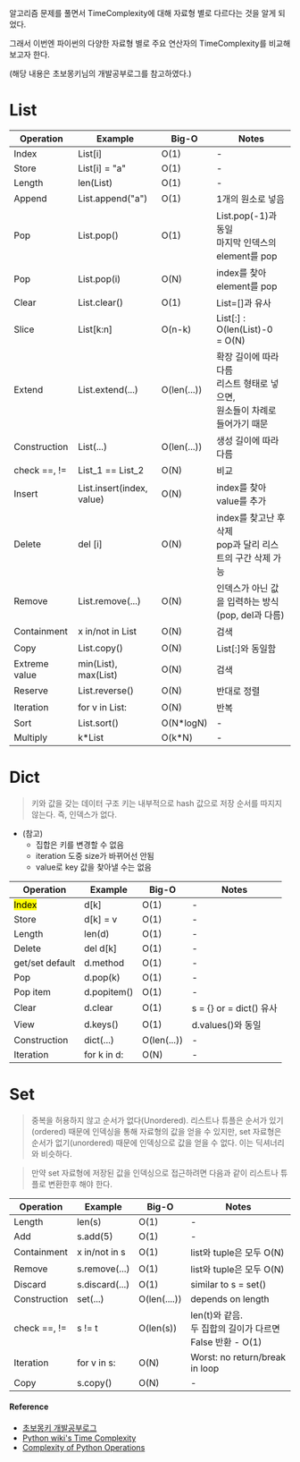 알고리즘 문제를 풀면서 TimeComplexity에 대해 자료형 별로 다르다는 것을 알게 되었다.

그래서 이번엔 파이썬의 다양한 자료형 별로 주요 연산자의 TimeComplexity를 비교해 보고자 한다.

(해당 내용은 초보몽키님의 개발공부로그를 참고하였다.)

# List

| Operation     | Example                   | Big-O       | Notes                                                                             |
| ------------- | ------------------------- | ----------- | --------------------------------------------------------------------------------- |
| Index         | List[i]                   | O(1)        | -                                                                                 |
| Store         | List[i] = "a"             | O(1)        | -                                                                                 |
| Length        | len(List)                 | O(1)        | -                                                                                 |
| Append        | List.append("a")          | O(1)        | 1개의 원소로 넣음                                                                 |
| Pop           | List.pop()                | O(1)        | List.pop(-1)과 동일<br/>마지막 인덱스의 element를 pop                             |
| Pop           | List.pop(i)               | O(N)        | index를 찾아 element를 pop                                                        |
| Clear         | List.clear()              | O(1)        | List=[]과 유사                                                                    |
| Slice         | List[k:n]                 | O(n-k)      | List[:] : O(len(List)-0<br/> = O(N)                                               |
| Extend        | List.extend(...)          | O(len(...)) | 확장 길이에 따라 다름<br/>리스트 형태로 넣으면,<br/>원소들이 차례로 들어가기 때문 |
| Construction  | List(...)                 | O(len(...)) | 생성 길이에 따라 다름                                                             |
| check ==, !=  | List_1 == List_2          | O(N)        | 비교                                                                              |
| Insert        | List.insert(index, value) | O(N)        | index를 찾아 value를 추가                                                         |
| Delete        | del [i]                   | O(N)        | index를 찾고난 후 삭제<br/>pop과 달리 리스트의 구간 삭제 가능                     |
| Remove        | List.remove(...)          | O(N)        | 인덱스가 아닌 값을 입력하는 방식<br/>(pop, del과 다름)                            |
| Containment   | x in/not in List          | O(N)        | 검색                                                                              |
| Copy          | List.copy()               | O(N)        | List[:]와 동일함                                                                  |
| Extreme value | min(List), max(List)      | O(N)        | 검색                                                                              |
| Reserve       | List.reverse()            | O(N)        | 반대로 정렬                                                                       |
| Iteration     | for v in List:            | O(N)        | 반복                                                                              |
| Sort          | List.sort()               | O(N\*logN)  | -                                                                                 |
| Multiply      | k\*List                   | O(k\*N)     | -                                                                                 |

# Dict

> 키와 값을 갖는 데이터 구조
> 키는 내부적으로 hash 값으로 저장
> 순서를 따지지 않는다. 즉, 인덱스가 없다.

- (참고)
  - 집합은 키를 변경할 수 없음
  - iteration 도중 size가 바뀌어선 안됨
  - value로 key 값을 찾아낼 수는 없음

| Operation          | Example     | Big-O       | Notes                   |
| ------------------ | ----------- | ----------- | ----------------------- |
| <mark>Index</mark> | d[k]        | O(1)        | -                       |
| Store              | d[k] = v    | O(1)        | -                       |
| Length             | len(d)      | O(1)        | -                       |
| Delete             | del d[k]    | O(1)        | -                       |
| get/set default    | d.method    | O(1)        | -                       |
| Pop                | d.pop(k)    | O(1)        | -                       |
| Pop item           | d.popitem() | O(1)        | -                       |
| Clear              | d.clear     | O(1)        | s = {} or = dict() 유사 |
| View               | d.keys()    | O(1)        | d.values()와 동일       |
| Construction       | dict(...)   | O(len(...)) | -                       |
| Iteration          | for k in d: | O(N)        | -                       |

# Set

> 중복을 허용하지 않고 순서가 없다(Unordered).
> 리스트나 튜플은 순서가 있기(ordered) 때문에 인덱싱을 통해 자료형의 값을 얻을 수 있지만,
> set 자료형은 순서가 없기(unordered) 때문에 인덱싱으로 값을 얻을 수 없다. 이는 딕셔너리와 비슷하다.

> 만약 set 자료형에 저장된 값을 인덱싱으로 접근하려면 다음과 같이 리스트나 튜플로 변환한후 해야 한다.

| Operation    | Example        | Big-O        | Notes                                                        |
| ------------ | -------------- | ------------ | ------------------------------------------------------------ |
| Length       | len(s)         | O(1)         | -                                                            |
| Add          | s.add(5)       | O(1)         | -                                                            |
| Containment  | x in/not in s  | O(1)         | list와 tuple은 모두 O(N)                                     |
| Remove       | s.remove(...)  | O(1)         | list와 tuple은 모두 O(N)                                     |
| Discard      | s.discard(...) | O(1)         | similar to s = set()                                         |
| Construction | set(...)       | O(len(....)) | depends on length                                            |
| check ==, != | s != t         | O(len(s))    | len(t)와 같음.<br/>두 집합의 길이가 다르면 False 반환 - O(1) |
| Iteration    | for v in s:    | O(N)         | Worst: no return/break in loop                               |
| Copy         | s.copy()       | O(N)         | -                                                            |

#### Reference

- [초보몽키 개발공부로그](https://wayhome25.github.io/python/2017/06/14/time-complexity/)
- [Python wiki's Time Complexity](https://wiki.python.org/moin/TimeComplexity)
- [Complexity of Python Operations](https://www.ics.uci.edu/~pattis/ICS-33/lectures/complexitypython.txt)

